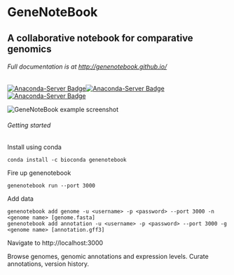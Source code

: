 # GeneNoteBook
## A collaborative notebook for comparative genomics
###### Full documentation is at http://genenotebook.github.io/
[![Anaconda-Server Badge](https://anaconda.org/bioconda/genenotebook/badges/version.svg)](https://anaconda.org/bioconda/genenotebook)[![Anaconda-Server Badge](https://anaconda.org/bioconda/genenotebook/badges/latest_release_date.svg)](https://anaconda.org/bioconda/genenotebook)[![Anaconda-Server Badge](https://anaconda.org/bioconda/genenotebook/badges/platforms.svg)](https://anaconda.org/bioconda/genenotebook)

![GeneNoteBook example screenshot](https://github.com/genenotebook/genenotebook.github.io/blob/7ec82fd11ea57d06e26cbccdcd5b28598c0bf47e/assets/images/genenotebook.png)
###### Getting started

Install using conda

```
conda install -c bioconda genenotebook
```

Fire up genenotebook

```
genenotebook run --port 3000
```

Add data

```
genenotebook add genome -u <username> -p <password> --port 3000 -n <genome name> [genome.fasta]
genenotebook add annotation -u <username> -p <password> --port 3000 -g <genome name> [annotation.gff3]
```

Navigate to http://localhost:3000

Browse genomes, genomic annotations and expression levels. Curate annotations, version history.

